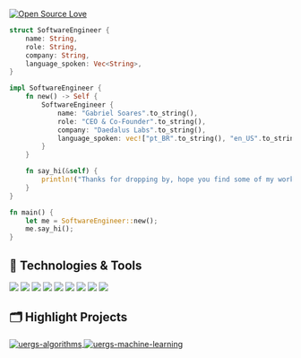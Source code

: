 [![Open Source Love](https://badges.frapsoft.com/os/v1/open-source.svg?v=102)](https://github.com/ellerbrock/open-source-badge/)


```rust
struct SoftwareEngineer {
    name: String,
    role: String,
    company: String,
    language_spoken: Vec<String>,
}

impl SoftwareEngineer {
    fn new() -> Self {
        SoftwareEngineer {
            name: "Gabriel Soares".to_string(),
            role: "CEO & Co-Founder".to_string(),
            company: "Daedalus Labs".to_string(),
            language_spoken: vec!["pt_BR".to_string(), "en_US".to_string()],
        }
    }

    fn say_hi(&self) {
        println!("Thanks for dropping by, hope you find some of my work interesting.");
    }
}

fn main() {
    let me = SoftwareEngineer::new();
    me.say_hi();
}

```

## 🔧 Technologies & Tools

![](https://img.shields.io/badge/OS-Linux-informational?style=flat&logo=linux&logoColor=white&color=6aa6f8)
![](https://img.shields.io/badge/Editor-Neovim-informational?style=flat&logo=neovim&logoColor=white&color=6aa6f8)
![](https://img.shields.io/badge/Code-Rust-informational?style=flat&logo=rust&logoColor=white&color=6aa6f8)
![](https://img.shields.io/badge/Code-Python-informational?style=flat&logo=python&logoColor=white&color=6aa6f8)
![](https://img.shields.io/badge/Code-Typescript-informational?style=flat&logo=typescript&logoColor=white&color=6aa6f8)
![](https://img.shields.io/badge/Code-React-informational?style=flat&logo=react&logoColor=white&color=6aa6f8)
![](https://img.shields.io/badge/Shell-Bash-informational?style=flat&logo=gnu-bash&logoColor=white&color=6aa6f8)
![](https://img.shields.io/badge/Tools-Docker-informational?style=flat&logo=docker&logoColor=white&color=6aa6f8)
![](https://img.shields.io/badge/Tools-AWS-informational?style=flat&logo=aws&logoColor=white&color=6aa6f8)

## 🗂️ Highlight Projects

<a href="https://github.com/soaresgabe/uergs-algorithms">
  <img align="center" src="https://github-readme-stats.vercel.app/api/pin/?username=soaresgabe&repo=uergs-algorithms&show_icons=true&line_height=27&title_color=6aa6f8&text_color=8a919a&icon_color=6aa6f8&bg_color=22272e" alt="uergs-algorithms" />
</a>

<a href="https://github.com/soaresgabe/uergs-machine-learning">
  <img align="center" src="https://github-readme-stats.vercel.app/api/pin/?username=soaresgabe&repo=uergs-machine-learning&show_icons=true&line_height=27&title_color=6aa6f8&text_color=8a919a&icon_color=6aa6f8&bg_color=22272e" alt="uergs-machine-learning" />
</a>

<!-- ## 👨‍💻 This week, I spent my time on:

[![zhenye's wakatime stats](https://github-readme-stats.vercel.app/api/wakatime?username=nazhenye&line_height=27&title_color=6aa6f8&text_color=8a919a&icon_color=6aa6f8&bg_color=22272e)](https://github.com/anuraghazra/github-readme-stats) -->
